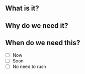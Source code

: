 ## What is it?

## Why do we need it?


## When do we need this?

- [ ] Now
- [ ] Soon
- [ ] No need to rush 
